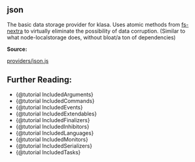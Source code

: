 ## json

The basic data storage provider for klasa. Uses atomic methods from [fs-nextra](https://fs-nextra.js.org) to virtually eliminate the possibility of data corruption. (Similar to what node-localstorage does, without bloat/a ton of dependencies)

**Source:**

[providers/json.js](https://github.com/dirigeants/klasa/blob/master/src/providers/json.js)

## Further Reading:

- {@tutorial IncludedArguments}
- {@tutorial IncludedCommands}
- {@tutorial IncludedEvents}
- {@tutorial IncludedExtendables}
- {@tutorial IncludedFinalizers}
- {@tutorial IncludedInhibitors}
- {@tutorial IncludedLanguages}
- {@tutorial IncludedMonitors}
- {@tutorial IncludedSerializers}
- {@tutorial IncludedTasks}
